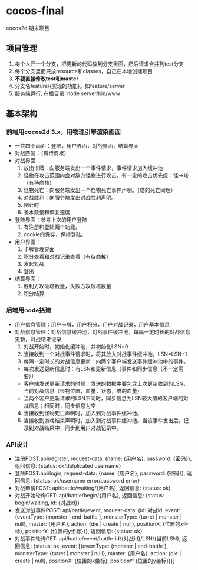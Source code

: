# cocos-final
cocos2d 期末项目

## 项目管理
1. 每个人开一个分支，把更新的代码放到分支里面，然后请求合并到test分支
2. 每个分支里面只放resource和classes，自己在本地创建项目
3. <strong>不要直接修改test和master</strong>
4. 分支名feature/{实现的功能}。如feature/server
5. 服务端运行, 在根目录: node server/bin/www

## 基本架构
### 前端用cocos2d 3.x，用物理引擎渲染画面
  + 一共四个画面：登陆，用户界面，对战界面，结算界面
  + 对战匹配：（有待商榷）
  + 对战界面：
    1. 放出卡牌：向服务端发出一个事件请求，事件请求加入缓冲池
    2. 怪物在攻击范围内会对敌方怪物进行攻击，有一定的攻击优先级：怪->塔（有待商榷）
    3. 怪物死亡：向服务端发出一个怪物死亡事件声明。（塔的死亡同理）
    4. 对战胜利：向服务端发出对战胜利声明。
    5. 倒计时
    6. 圣水数量和恢复速度
  + 登陆界面：参考上次的用户登陆
    1. 有注册和登陆两个功能。
    2. cookie的保存，保持登陆。
  + 用户界面：
    1. 卡牌管理界面
    2. 积分查看和对战记录查看（有待商榷）
    3. 发起对战
    4. 登出
  + 结算界面：
    1. 胜利方攻破塔数量，失败方攻破塔数量
    2. 积分结算
### 后端用node搭建
  + 用户信息管理：用户卡牌，用户积分，用户对战记录，用户基本信息
  + 对战信息管理：对战信息缓冲池，对战事件缓冲池，每隔一定时长的对战信息更新，对战结果记录
    1. 对战开始时，初始化缓冲池，并初始化LSN=0 
    2. 当接收到一个对战事件请求时，将其放入对战事件缓冲池，LSN=LSN+1
    3. 每隔一定时长的对战信息更新：向两个客户端发送事件缓冲池中的事件。
      - 每次发送更新信息时：有LSN和更新信息（事件和同步信息（不一定需要））
      - 客户端发送更新请求的时候：发送的数据中要包含上次更新收到的LSN，当前对战信息（怪物位置，血量，状态，塔的血量）
      - 当两个客户更新请求的LSN不同时，同步信息为LSN较大值的客户端的对战信息；相同时，同步信息为空
    4. 当接收到怪物死亡声明时，加入到对战事件缓冲池。
    5. 当接收到游戏结束声明时，加入到对战事件缓冲池。当该事件发出后，记录到对战结果中，同步到用户对战记录中。
### API设计
  + 注册POST:api/register, request-data: {name: {用户名}, password: {密码}}, 返回信息: {status: ok/dulplicated username}
  + 登陆POST:api/login, request-data: {name: {用户名}, password: {密码}}, 返回信息: {status: ok/username error/password error}
  + 对战申请POST: api/battle/waiting/{用户名}, 返回信息: {status: ok}
  + 对战开始轮询GET: api/battle/begin/{用户名}, 返回信息: {status: begin/waiting, id: {对战id}}
  + 发送对战事件POST: api/battle/event, request-data: {id: 对战id, event: {eventType: {monster | end-battle }, monsterType: {turret | monster | null}, master: {用户名}, action: {die | create | null}, positionX: {位置的x坐标}, positionY: {位置的y坐标}}}, 返回信息: {status: ok}
  + 对战事件轮询GET: api/battle/event/battle-id/{对战id}/LSN/{当前LSN}, 返回信息: {status: ok, event: [{eventType: {monster | end-battle }, monsterType: {turret | monster | null}, master: {用户名}, action: {die | create | null}, positionX: {位置的x坐标}, positionY: {位置的y坐标}}}]
